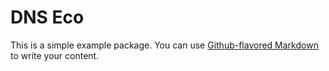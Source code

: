 # DNS Eco

This is a simple example package. You can use
[Github-flavored Markdown](https://guides.github.com/features/mastering-markdown/)
to write your content.